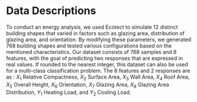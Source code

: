 # Data Descriptions

To conduct an energy analysis, we used Ecotect to simulate 12 distinct building shapes that varied in factors such as glazing area, distribution of glazing area, and orientation. By modifying these parameters, we generated 768 building shapes and tested various configurations based on the mentioned characteristics. Our dataset consists of 768 samples and 8 features, with the goal of predicting two responses that are expressed in real values. If rounded to the nearest integer, this dataset can also be used for a multi-class classification problem. The 8 features and 2 responses are as : _X_<sub>1</sub> Relative Compactness, _X_<sub>2</sub> Surface Area, _X_<sub>3</sub> Wall Area, _X_<sub>4</sub> Roof Area, _X_<sub>5</sub> Overall Height, _X_<sub>6</sub> Orientation, _X_<sub>7</sub> Glazing Area, _X_<sub>8</sub> Glazing Area Distribution, _Y_<sub>1</sub> Heating Load, and _Y_<sub>2</sub> Cooling Load.
